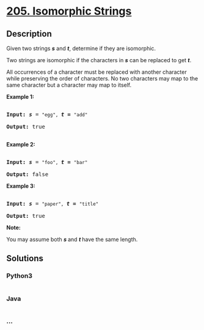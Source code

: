 # [205. Isomorphic Strings](https://leetcode.com/problems/isomorphic-strings)

## Description
<p>Given two strings <b><i>s</i></b> and <b><i>t</i></b>, determine if they are isomorphic.</p>



<p>Two strings are isomorphic if the characters in <b><i>s</i></b> can be replaced to get <b><i>t</i></b>.</p>



<p>All occurrences of a character must be replaced with another character while preserving the order of characters. No two characters may map to the same character but a character may map to itself.</p>



<p><strong>Example 1:</strong></p>



<pre>

<strong>Input:</strong> <b><i>s</i></b> = <code>&quot;egg&quot;, </code><b><i>t = </i></b><code>&quot;add&quot;</code>

<strong>Output:</strong> true

</pre>



<p><strong>Example 2:</strong></p>



<pre>

<strong>Input:</strong> <b><i>s</i></b> = <code>&quot;foo&quot;, </code><b><i>t = </i></b><code>&quot;bar&quot;</code>

<strong>Output:</strong> false</pre>



<p><strong>Example 3:</strong></p>



<pre>

<strong>Input:</strong> <b><i>s</i></b> = <code>&quot;paper&quot;, </code><b><i>t = </i></b><code>&quot;title&quot;</code>

<strong>Output:</strong> true</pre>



<p><b>Note:</b><br />

You may assume both <b><i>s&nbsp;</i></b>and <b><i>t&nbsp;</i></b>have the same length.</p>




## Solutions


<!-- tabs:start -->

### **Python3**

```python

```

### **Java**

```java

```

### **...**
```

```

<!-- tabs:end -->